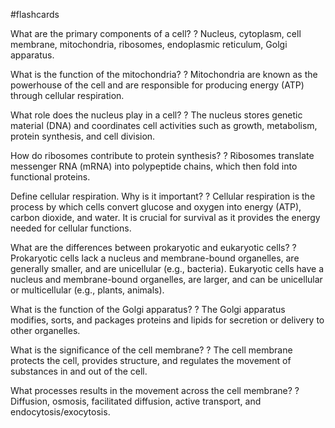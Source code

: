 #flashcards

What are the primary components of a cell?
?
Nucleus, cytoplasm, cell membrane, mitochondria, ribosomes, endoplasmic reticulum, Golgi apparatus.

What is the function of the mitochondria?
?
Mitochondria are known as the powerhouse of the cell and are responsible for producing energy (ATP) through cellular respiration.

What role does the nucleus play in a cell?
?
The nucleus stores genetic material (DNA) and coordinates cell activities such as growth, metabolism, protein synthesis, and cell division.

How do ribosomes contribute to protein synthesis?
?
Ribosomes translate messenger RNA (mRNA) into polypeptide chains, which then fold into functional proteins.

Define cellular respiration. Why is it important?
?
Cellular respiration is the process by which cells convert glucose and oxygen into energy (ATP), carbon dioxide, and water. It is crucial for survival as it provides the energy needed for cellular functions.

What are the differences between prokaryotic and eukaryotic cells?
?
Prokaryotic cells lack a nucleus and membrane-bound organelles, are generally smaller, and are unicellular (e.g., bacteria). Eukaryotic cells have a nucleus and membrane-bound organelles, are larger, and can be unicellular or multicellular (e.g., plants, animals).

What is the function of the Golgi apparatus?
?
The Golgi apparatus modifies, sorts, and packages proteins and lipids for secretion or delivery to other organelles.

What is the significance of the cell membrane?
?
The cell membrane protects the cell, provides structure, and regulates the movement of substances in and out of the cell.

What processes results in the movement across the cell membrane?
?
Diffusion, osmosis, facilitated diffusion, active transport, and endocytosis/exocytosis.

